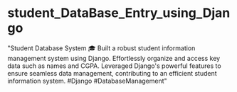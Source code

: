 # student_DataBase_Entry_using_Django
"Student Database System 🎓  Built a robust student information management system using Django. Effortlessly organize and access key data such as names and CGPA. Leveraged Django's powerful features to ensure seamless data management, contributing to an efficient student information system. #Django #DatabaseManagement"
